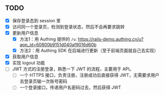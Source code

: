 ## TODO  
- [x] 保存登录态到 session 里
- [x] 访问同一个登录页，检测到登录状态，然后不会再要求跳转
- [x] 更新用户信息 
	- [x] 方法1：用 Authing 提供的 `/u`: https://rails-demo.authing.cn/u?app_id=60800b9151d040af9016d60b
	- [x] 方法2：用 Authing SDK 在后端进行更新（至于前端页面就自己去实现）
- [x] 获取用户信息
- [x] 实现 logout 功能
- [ ] JWT 方式的注册登录，熟悉一下 JWT 的流程，主要用于 API。
	- [ ] 一个 HTTPS 接口，负责注册，注册成功后直接获得 JWT，无需要求用户去登录页输一次账号密码
  - [ ] 一个登录接口，传递用户名密码过去，然后获得 JWT